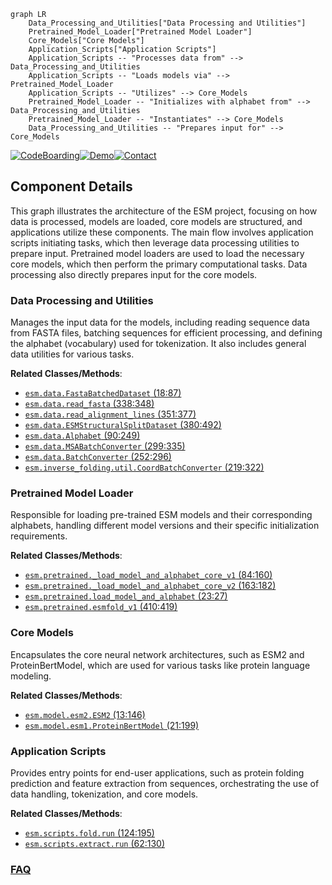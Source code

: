 ```mermaid
graph LR
    Data_Processing_and_Utilities["Data Processing and Utilities"]
    Pretrained_Model_Loader["Pretrained Model Loader"]
    Core_Models["Core Models"]
    Application_Scripts["Application Scripts"]
    Application_Scripts -- "Processes data from" --> Data_Processing_and_Utilities
    Application_Scripts -- "Loads models via" --> Pretrained_Model_Loader
    Application_Scripts -- "Utilizes" --> Core_Models
    Pretrained_Model_Loader -- "Initializes with alphabet from" --> Data_Processing_and_Utilities
    Pretrained_Model_Loader -- "Instantiates" --> Core_Models
    Data_Processing_and_Utilities -- "Prepares input for" --> Core_Models
```
[![CodeBoarding](https://img.shields.io/badge/Generated%20by-CodeBoarding-9cf?style=flat-square)](https://github.com/CodeBoarding/CodeBoarding)[![Demo](https://img.shields.io/badge/Try%20our-Demo-blue?style=flat-square)](https://www.codeboarding.org/demo)[![Contact](https://img.shields.io/badge/Contact%20us%20-%20contact@codeboarding.org-lightgrey?style=flat-square)](mailto:contact@codeboarding.org)

## Component Details

This graph illustrates the architecture of the ESM project, focusing on how data is processed, models are loaded, core models are structured, and applications utilize these components. The main flow involves application scripts initiating tasks, which then leverage data processing utilities to prepare input. Pretrained model loaders are used to load the necessary core models, which then perform the primary computational tasks. Data processing also directly prepares input for the core models.

### Data Processing and Utilities
Manages the input data for the models, including reading sequence data from FASTA files, batching sequences for efficient processing, and defining the alphabet (vocabulary) used for tokenization. It also includes general data utilities for various tasks.


**Related Classes/Methods**:

- <a href="https://github.com/facebookresearch/esm/blob/master/esm/data.py#L18-L87" target="_blank" rel="noopener noreferrer">`esm.data.FastaBatchedDataset` (18:87)</a>
- <a href="https://github.com/facebookresearch/esm/blob/master/esm/data.py#L338-L348" target="_blank" rel="noopener noreferrer">`esm.data.read_fasta` (338:348)</a>
- <a href="https://github.com/facebookresearch/esm/blob/master/esm/data.py#L351-L377" target="_blank" rel="noopener noreferrer">`esm.data.read_alignment_lines` (351:377)</a>
- <a href="https://github.com/facebookresearch/esm/blob/master/esm/data.py#L380-L492" target="_blank" rel="noopener noreferrer">`esm.data.ESMStructuralSplitDataset` (380:492)</a>
- <a href="https://github.com/facebookresearch/esm/blob/master/esm/data.py#L90-L249" target="_blank" rel="noopener noreferrer">`esm.data.Alphabet` (90:249)</a>
- <a href="https://github.com/facebookresearch/esm/blob/master/esm/data.py#L299-L335" target="_blank" rel="noopener noreferrer">`esm.data.MSABatchConverter` (299:335)</a>
- <a href="https://github.com/facebookresearch/esm/blob/master/esm/data.py#L252-L296" target="_blank" rel="noopener noreferrer">`esm.data.BatchConverter` (252:296)</a>
- <a href="https://github.com/facebookresearch/esm/blob/master/esm/inverse_folding/util.py#L219-L322" target="_blank" rel="noopener noreferrer">`esm.inverse_folding.util.CoordBatchConverter` (219:322)</a>


### Pretrained Model Loader
Responsible for loading pre-trained ESM models and their corresponding alphabets, handling different model versions and their specific initialization requirements.


**Related Classes/Methods**:

- <a href="https://github.com/facebookresearch/esm/blob/master/esm/pretrained.py#L84-L160" target="_blank" rel="noopener noreferrer">`esm.pretrained._load_model_and_alphabet_core_v1` (84:160)</a>
- <a href="https://github.com/facebookresearch/esm/blob/master/esm/pretrained.py#L163-L182" target="_blank" rel="noopener noreferrer">`esm.pretrained._load_model_and_alphabet_core_v2` (163:182)</a>
- <a href="https://github.com/facebookresearch/esm/blob/master/esm/pretrained.py#L23-L27" target="_blank" rel="noopener noreferrer">`esm.pretrained.load_model_and_alphabet` (23:27)</a>
- <a href="https://github.com/facebookresearch/esm/blob/master/esm/pretrained.py#L410-L419" target="_blank" rel="noopener noreferrer">`esm.pretrained.esmfold_v1` (410:419)</a>


### Core Models
Encapsulates the core neural network architectures, such as ESM2 and ProteinBertModel, which are used for various tasks like protein language modeling.


**Related Classes/Methods**:

- <a href="https://github.com/facebookresearch/esm/blob/master/esm/model/esm2.py#L13-L146" target="_blank" rel="noopener noreferrer">`esm.model.esm2.ESM2` (13:146)</a>
- <a href="https://github.com/facebookresearch/esm/blob/master/esm/model/esm1.py#L21-L199" target="_blank" rel="noopener noreferrer">`esm.model.esm1.ProteinBertModel` (21:199)</a>


### Application Scripts
Provides entry points for end-user applications, such as protein folding prediction and feature extraction from sequences, orchestrating the use of data handling, tokenization, and core models.


**Related Classes/Methods**:

- <a href="https://github.com/facebookresearch/esm/blob/master/scripts/fold.py#L124-L195" target="_blank" rel="noopener noreferrer">`esm.scripts.fold.run` (124:195)</a>
- <a href="https://github.com/facebookresearch/esm/blob/master/scripts/extract.py#L62-L130" target="_blank" rel="noopener noreferrer">`esm.scripts.extract.run` (62:130)</a>




### [FAQ](https://github.com/CodeBoarding/GeneratedOnBoardings/tree/main?tab=readme-ov-file#faq)